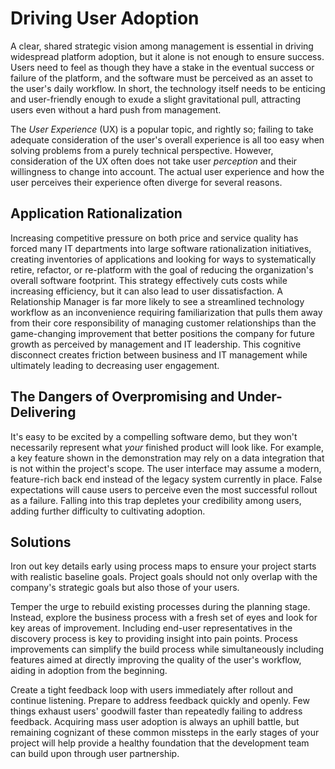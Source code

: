 # Driving User Adoption

A clear, shared strategic vision among management is essential in driving widespread platform adoption, but it alone is not enough to ensure success. Users need to feel as though they have a stake in the eventual success or failure of the platform, and the software must be perceived as an asset to the user's daily workflow. In short, the technology itself needs to be enticing and user-friendly enough to exude a slight gravitational pull, attracting users even without a hard push from management.

The *User Experience* (UX) is a popular topic, and rightly so; failing to take adequate consideration of the user's overall experience is all too easy when solving problems from a purely technical perspective. However, consideration of the UX often does not take user *perception* and their willingness to change into account. The actual user experience and how the user perceives their experience often diverge for several reasons.

## Application Rationalization

Increasing competitive pressure on both price and service quality has forced many IT departments into large software rationalization initiatives, creating inventories of applications and looking for ways to systematically retire, refactor, or re-platform with the goal of reducing the organization's overall software footprint. This strategy effectively cuts costs while increasing efficiency, but it can also lead to user dissatisfaction. A Relationship Manager is far more likely to see a streamlined technology workflow as an inconvenience requiring familiarization that pulls them away from their core responsibility of managing customer relationships than the game-changing improvement that better positions the company for future growth as perceived by management and IT leadership. This cognitive disconnect creates friction between business and IT management while ultimately leading to decreasing user engagement.

## The Dangers of Overpromising and Under-Delivering

It's easy to be excited by a compelling software demo, but they won't necessarily represent what *your* finished product will look like. For example, a key feature shown in the demonstration may rely on a data integration that is not within the project's scope. The user interface may assume a modern, feature-rich back end instead of the legacy system currently in place. False expectations will cause users to perceive even the most successful rollout as a failure. Falling into this trap depletes your credibility among users, adding further difficulty to cultivating adoption.

## Solutions

Iron out key details early using process maps to ensure your project starts with realistic baseline goals. Project goals should not only overlap with the company's strategic goals but also those of your users.

Temper the urge to rebuild existing processes during the planning stage. Instead, explore the business process with a fresh set of eyes and look for key areas of improvement. Including end-user representatives in the discovery process is key to providing insight into pain points. Process improvements can simplify the build process while simultaneously including features aimed at directly improving the quality of the user's workflow, aiding in adoption from the beginning.

Create a tight feedback loop with users immediately after rollout and continue listening. Prepare to address feedback quickly and openly. Few things exhaust users' goodwill faster than repeatedly failing to address feedback. Acquiring mass user adoption is always an uphill battle, but remaining cognizant of these common missteps in the early stages of your project will help provide a healthy foundation that the development team can build upon through user partnership.